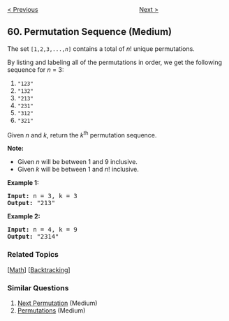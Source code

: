 <!--|This file generated by command(leetcode description); DO NOT EDIT.    |-->
<!--+----------------------------------------------------------------------+-->
<!--|@author    openset <openset.wang@gmail.com>                           |-->
<!--|@link      https://github.com/openset                                 |-->
<!--|@home      https://github.com/openset/leetcode                        |-->
<!--+----------------------------------------------------------------------+-->

[< Previous](https://github.com/openset/leetcode/tree/master/problems/spiral-matrix-ii "Spiral Matrix II")
　　　　　　　　　　　　　　　　
[Next >](https://github.com/openset/leetcode/tree/master/problems/rotate-list "Rotate List")

## 60. Permutation Sequence (Medium)

<p>The set <code>[1,2,3,...,<em>n</em>]</code> contains a total of <em>n</em>! unique permutations.</p>

<p>By listing and labeling all of the permutations in order, we get the following sequence for <em>n</em> = 3:</p>

<ol>
	<li><code>&quot;123&quot;</code></li>
	<li><code>&quot;132&quot;</code></li>
	<li><code>&quot;213&quot;</code></li>
	<li><code>&quot;231&quot;</code></li>
	<li><code>&quot;312&quot;</code></li>
	<li><code>&quot;321&quot;</code></li>
</ol>

<p>Given <em>n</em> and <em>k</em>, return the <em>k</em><sup>th</sup> permutation sequence.</p>

<p><strong>Note:</strong></p>

<ul>
	<li>Given <em>n</em> will be between 1 and 9 inclusive.</li>
	<li>Given&nbsp;<em>k</em>&nbsp;will be between 1 and <em>n</em>! inclusive.</li>
</ul>

<p><strong>Example 1:</strong></p>

<pre>
<strong>Input:</strong> n = 3, k = 3
<strong>Output:</strong> &quot;213&quot;
</pre>

<p><strong>Example 2:</strong></p>

<pre>
<strong>Input:</strong> n = 4, k = 9
<strong>Output:</strong> &quot;2314&quot;
</pre>

### Related Topics
  [[Math](https://github.com/openset/leetcode/tree/master/tag/math/README.md)]
  [[Backtracking](https://github.com/openset/leetcode/tree/master/tag/backtracking/README.md)]

### Similar Questions
  1. [Next Permutation](https://github.com/openset/leetcode/tree/master/problems/next-permutation) (Medium)
  1. [Permutations](https://github.com/openset/leetcode/tree/master/problems/permutations) (Medium)
